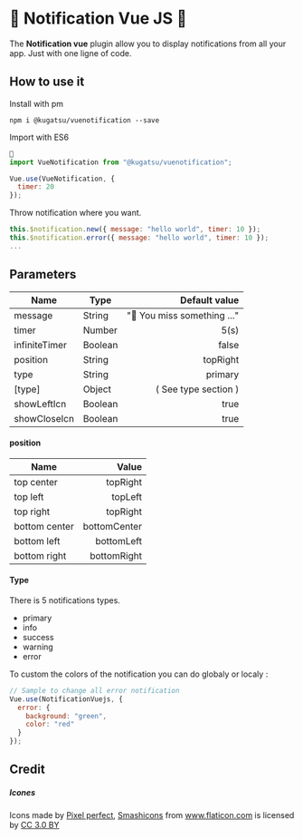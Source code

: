 # 🚧 Notification Vue JS 🚧

The **Notification vue** plugin allow you to display notifications from all your app. Just with one ligne of code.

## How to use it

Install with pm

```console
npm i @kugatsu/vuenotification --save
```

Import with ES6

```javascript
🚧
import VueNotification from "@kugatsu/vuenotification";

Vue.use(VueNotification, {
  timer: 20
});
```

Throw notification where you want.

```javascript
this.$notification.new({ message: "hello world", timer: 10 });
this.$notification.error({ message: "hello world", timer: 10 });
...
```

## Parameters

| Name          | Type    |               Default value |
| ------------- | ------- | --------------------------: |
| message       | String  | "🚧 You miss something ..." |
| timer         | Number  |                        5(s) |
| infiniteTimer | Boolean |                       false |
| position      | String  |                    topRight |
| type          | String  |                     primary |
| [type]        | Object  |        ( See type section ) |
| showLeftIcn   | Boolean |                        true |
| showCloseIcn  | Boolean |                        true |

#### position

| Name          |        Value |
| ------------- | -----------: |
| top center    |     topRight |
| top left      |      topLeft |
| top right     |     topRight |
| bottom center | bottomCenter |
| bottom left   |   bottomLeft |
| bottom right  |  bottomRight |

#### Type

There is 5 notifications types.

- primary
- info
- success
- warning
- error

To custom the colors of the notification you can do globaly or localy :

```javascript
// Sample to change all error notification
Vue.use(NotificationVuejs, {
  error: {
    background: "green",
    color: "red"
  }
});
```

## Credit

##### Icones

<div>Icons made by <a href="https://www.flaticon.com/authors/pixel-perfect" title="Pixel perfect">Pixel perfect</a>, <a href="https://www.flaticon.com/authors/smashicons" title="Smashicons">Smashicons</a> from <a href="https://www.flaticon.com/" 			    title="Flaticon">www.flaticon.com</a> is licensed by <a href="http://creativecommons.org/licenses/by/3.0/" 			    title="Creative Commons BY 3.0" target="_blank">CC 3.0 BY</a></div>
